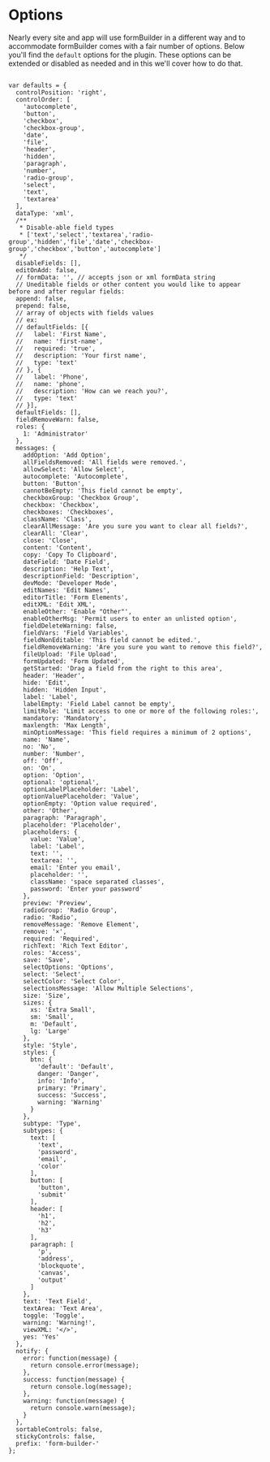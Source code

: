 # Options

Nearly every site and app will use formBuilder in a different way and to accommodate formBuilder comes with a fair number of options. Below you'll find the `default` options for the plugin. These options can be extended or disabled as needed and in this we'll cover how to do that.

<pre><code class="js">
var defaults = {
  controlPosition: 'right',
  controlOrder: [
    'autocomplete',
    'button',
    'checkbox',
    'checkbox-group',
    'date',
    'file',
    'header',
    'hidden',
    'paragraph',
    'number',
    'radio-group',
    'select',
    'text',
    'textarea'
  ],
  dataType: 'xml',
  /**
   * Disable-able field types
   * ['text','select','textarea','radio-group','hidden','file','date','checkbox-group','checkbox','button','autocomplete']
   */
  disableFields: [],
  editOnAdd: false,
  // formData: '', // accepts json or xml formData string
  // Uneditable fields or other content you would like to appear before and after regular fields:
  append: false,
  prepend: false,
  // array of objects with fields values
  // ex:
  // defaultFields: [{
  //   label: 'First Name',
  //   name: 'first-name',
  //   required: 'true',
  //   description: 'Your first name',
  //   type: 'text'
  // }, {
  //   label: 'Phone',
  //   name: 'phone',
  //   description: 'How can we reach you?',
  //   type: 'text'
  // }],
  defaultFields: [],
  fieldRemoveWarn: false,
  roles: {
    1: 'Administrator'
  },
  messages: {
    addOption: 'Add Option',
    allFieldsRemoved: 'All fields were removed.',
    allowSelect: 'Allow Select',
    autocomplete: 'Autocomplete',
    button: 'Button',
    cannotBeEmpty: 'This field cannot be empty',
    checkboxGroup: 'Checkbox Group',
    checkbox: 'Checkbox',
    checkboxes: 'Checkboxes',
    className: 'Class',
    clearAllMessage: 'Are you sure you want to clear all fields?',
    clearAll: 'Clear',
    close: 'Close',
    content: 'Content',
    copy: 'Copy To Clipboard',
    dateField: 'Date Field',
    description: 'Help Text',
    descriptionField: 'Description',
    devMode: 'Developer Mode',
    editNames: 'Edit Names',
    editorTitle: 'Form Elements',
    editXML: 'Edit XML',
    enableOther: 'Enable &quot;Other&quot;',
    enableOtherMsg: 'Permit users to enter an unlisted option',
    fieldDeleteWarning: false,
    fieldVars: 'Field Variables',
    fieldNonEditable: 'This field cannot be edited.',
    fieldRemoveWarning: 'Are you sure you want to remove this field?',
    fileUpload: 'File Upload',
    formUpdated: 'Form Updated',
    getStarted: 'Drag a field from the right to this area',
    header: 'Header',
    hide: 'Edit',
    hidden: 'Hidden Input',
    label: 'Label',
    labelEmpty: 'Field Label cannot be empty',
    limitRole: 'Limit access to one or more of the following roles:',
    mandatory: 'Mandatory',
    maxlength: 'Max Length',
    minOptionMessage: 'This field requires a minimum of 2 options',
    name: 'Name',
    no: 'No',
    number: 'Number',
    off: 'Off',
    on: 'On',
    option: 'Option',
    optional: 'optional',
    optionLabelPlaceholder: 'Label',
    optionValuePlaceholder: 'Value',
    optionEmpty: 'Option value required',
    other: 'Other',
    paragraph: 'Paragraph',
    placeholder: 'Placeholder',
    placeholders: {
      value: 'Value',
      label: 'Label',
      text: '',
      textarea: '',
      email: 'Enter you email',
      placeholder: '',
      className: 'space separated classes',
      password: 'Enter your password'
    },
    preview: 'Preview',
    radioGroup: 'Radio Group',
    radio: 'Radio',
    removeMessage: 'Remove Element',
    remove: '&#215;',
    required: 'Required',
    richText: 'Rich Text Editor',
    roles: 'Access',
    save: 'Save',
    selectOptions: 'Options',
    select: 'Select',
    selectColor: 'Select Color',
    selectionsMessage: 'Allow Multiple Selections',
    size: 'Size',
    sizes: {
      xs: 'Extra Small',
      sm: 'Small',
      m: 'Default',
      lg: 'Large'
    },
    style: 'Style',
    styles: {
      btn: {
        'default': 'Default',
        danger: 'Danger',
        info: 'Info',
        primary: 'Primary',
        success: 'Success',
        warning: 'Warning'
      }
    },
    subtype: 'Type',
    subtypes: {
      text: [
        'text',
        'password',
        'email',
        'color'
      ],
      button: [
        'button',
        'submit'
      ],
      header: [
        'h1',
        'h2',
        'h3'
      ],
      paragraph: [
        'p',
        'address',
        'blockquote',
        'canvas',
        'output'
      ]
    },
    text: 'Text Field',
    textArea: 'Text Area',
    toggle: 'Toggle',
    warning: 'Warning!',
    viewXML: '&lt;/&gt;',
    yes: 'Yes'
  },
  notify: {
    error: function(message) {
      return console.error(message);
    },
    success: function(message) {
      return console.log(message);
    },
    warning: function(message) {
      return console.warn(message);
    }
  },
  sortableControls: false,
  stickyControls: false,
  prefix: 'form-builder-'
};
</code></pre>

